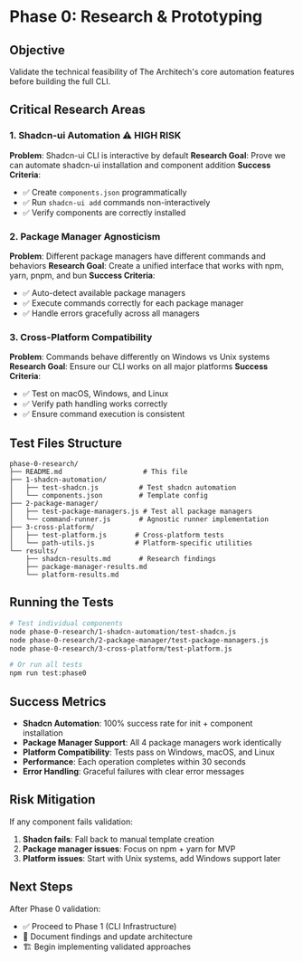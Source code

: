 # Phase 0: Research & Prototyping

## Objective
Validate the technical feasibility of The Architech's core automation features before building the full CLI.

## Critical Research Areas

### 1. Shadcn-ui Automation ⚠️ HIGH RISK
**Problem**: Shadcn-ui CLI is interactive by default
**Research Goal**: Prove we can automate shadcn-ui installation and component addition
**Success Criteria**: 
- ✅ Create `components.json` programmatically
- ✅ Run `shadcn-ui add` commands non-interactively
- ✅ Verify components are correctly installed

### 2. Package Manager Agnosticism
**Problem**: Different package managers have different commands and behaviors
**Research Goal**: Create a unified interface that works with npm, yarn, pnpm, and bun
**Success Criteria**:
- ✅ Auto-detect available package managers
- ✅ Execute commands correctly for each package manager
- ✅ Handle errors gracefully across all managers

### 3. Cross-Platform Compatibility
**Problem**: Commands behave differently on Windows vs Unix systems
**Research Goal**: Ensure our CLI works on all major platforms
**Success Criteria**:
- ✅ Test on macOS, Windows, and Linux
- ✅ Verify path handling works correctly
- ✅ Ensure command execution is consistent

## Test Files Structure

```
phase-0-research/
├── README.md                    # This file
├── 1-shadcn-automation/
│   ├── test-shadcn.js          # Test shadcn automation
│   └── components.json         # Template config
├── 2-package-manager/
│   ├── test-package-managers.js # Test all package managers
│   └── command-runner.js       # Agnostic runner implementation
├── 3-cross-platform/
│   ├── test-platform.js       # Cross-platform tests
│   └── path-utils.js          # Platform-specific utilities
└── results/
    ├── shadcn-results.md       # Research findings
    ├── package-manager-results.md
    └── platform-results.md
```

## Running the Tests

```bash
# Test individual components
node phase-0-research/1-shadcn-automation/test-shadcn.js
node phase-0-research/2-package-manager/test-package-managers.js
node phase-0-research/3-cross-platform/test-platform.js

# Or run all tests
npm run test:phase0
```

## Success Metrics

- **Shadcn Automation**: 100% success rate for init + component installation
- **Package Manager Support**: All 4 package managers work identically
- **Platform Compatibility**: Tests pass on Windows, macOS, and Linux
- **Performance**: Each operation completes within 30 seconds
- **Error Handling**: Graceful failures with clear error messages

## Risk Mitigation

If any component fails validation:
1. **Shadcn fails**: Fall back to manual template creation
2. **Package manager issues**: Focus on npm + yarn for MVP
3. **Platform issues**: Start with Unix systems, add Windows support later

## Next Steps

After Phase 0 validation:
- ✅ Proceed to Phase 1 (CLI Infrastructure)
- 📝 Document findings and update architecture
- 🏗️ Begin implementing validated approaches 